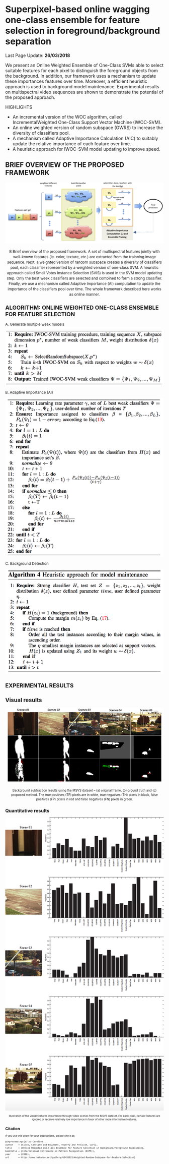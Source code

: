 # Superpixel-based online wagging one-class ensemble for feature selection in foreground/background separation

Last Page Update: **26/03/2018**


We present an Online Weighted Ensemble of One-Class SVMs able to select suitable features for each pixel to distinguish the foreground objects from the background. In addition, our framework uses a mechanism to update these importances features over time. Moreover, a efficient heuristic approach is used to background model maintenance. Experimental results on multispectral video sequences are shown to demonstrate the potential of the proposed approach.

HIGHLIGHTS

* An incremental version of the WOC algorithm, called IncrementalWeighted One-Class Support Vector Machine (IWOC-SVM).
*  An online weighted version of random subspace (OWRS) to increase the diversity of classifiers pool.
* A mechanism called Adaptive Importance Calculation (AIC) to suitably update the relative importance of each feature over time.
* A heuristic approach for IWOC-SVM model updating to improve speed.

BRIEF OVERVIEW OF THE PROPOSED FRAMEWORK
---------------------------------------------------
<p align="center"><img src="https://raw.githubusercontent.com/carolinepacheco/OWOC-BS/master/docs/ensemble_proposed2.png" border="0" /></p>

<center> <small> B Brief overview of the proposed framework. A set of multispectral features jointly with well-known features (ie. color, texture, etc.) are extracted from the trainning image sequence. Next, a weighted version of random subspace creates a diversity of classifiers pool, each classifier represented by a weighted version of one-class SVM. A heuristic approach called Small Votes Instance Selection (SVIS) is used in the SVM model updating step. Only the best week classifiers are selected and combined to form a strong classifier. Finally, we use a mechanism called Adaptive Importance (AI) computation to update the importance of the classifiers pool over time. The whole framework described here works as online manner. </center>


ALGORITHM: ONLINE WEIGHTED ONE-CLASS ENSEMBLE FOR FEATURE SELECTION
---------------------------------------------------

A.  Generate multiple weak models


<p align="center"><img src="https://raw.githubusercontent.com/carolinepacheco/OWOC-BS/master/docs/algorithm.png" border="0"/></p>

B.  Adaptive Importance (AI)


<p align="center"><img src="https://raw.githubusercontent.com/carolinepacheco/OWOC-BS/master/docs/algorithm2.png" border="0"/></p>

C.  Background Detection


<p align="center"><img src="https://raw.githubusercontent.com/carolinepacheco/OWOC-BS/master/docs/algorithm3.png" border="0"/></p>


EXPERIMENTAL RESULTS
---------------------------------------------------

Visual results
---------------------------------------------------

<p align="center"><img src="https://raw.githubusercontent.com/carolinepacheco/OWOC-BS/master/docs/visual_result.png" border="0" /></p>
<center> <small>  Background subtraction results using the MSVS dataset – (a) original frame, (b) ground truth and (c) proposed method. The true positives (TP) pixels are in white, true negatives (TN) pixels in black, false positives (FP) pixels in red and false negatives (FN) pixels in green.  </center>

Quantitative results
---------------------------------------------------

<p align="center"><img src="https://raw.githubusercontent.com/carolinepacheco/OWOC-BS/master/docs/imp_features.png" border="0" /></p>
<center> <small>   Illustration of the visual features importance through video scenes from the MSVS dataset. For each pixel, certain features are ignored or  receive relatively low importance in favor of other more informative features.  </center>


Citation
--------
If you use this code for your publications, please cite it as:
```
@inproceedings{silva Caroline
author    = {Silva, Caroline and Bouwmans, Thierry and Frelicot, Carl},
title     = {Online Weighted One-Class Ensemble for Feature Selection in Background/Foreground Separation},
booktitle = {International Conference on Pattern Recognition (ICPR)},
year      = {2016},
url       = https://www.behance.net/gallery/63435921/Weighted-Random-Subspace-for-Feature-Selection}
```